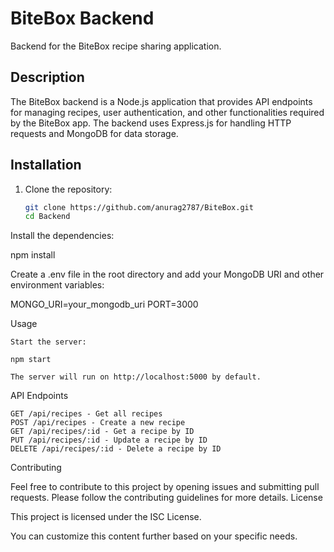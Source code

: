 # BiteBox Backend

Backend for the BiteBox recipe sharing application.

## Description

The BiteBox backend is a Node.js application that provides API endpoints for managing recipes, user authentication, and other functionalities required by the BiteBox app. The backend uses Express.js for handling HTTP requests and MongoDB for data storage.

## Installation

1. Clone the repository:
   ```bash
   git clone https://github.com/anurag2787/BiteBox.git
   cd Backend
   ```
Install the dependencies:

npm install

Create a .env file in the root directory and add your MongoDB URI and other environment variables:

MONGO_URI=your_mongodb_uri
PORT=3000

Usage

    Start the server:

    npm start

    The server will run on http://localhost:5000 by default.

API Endpoints

    GET /api/recipes - Get all recipes
    POST /api/recipes - Create a new recipe
    GET /api/recipes/:id - Get a recipe by ID
    PUT /api/recipes/:id - Update a recipe by ID
    DELETE /api/recipes/:id - Delete a recipe by ID

Contributing

Feel free to contribute to this project by opening issues and submitting pull requests. Please follow the contributing guidelines for more details.
License

This project is licensed under the ISC License.


You can customize this content further based on your specific needs.

